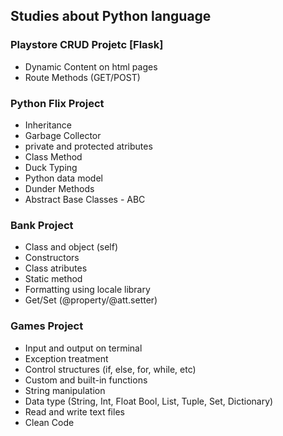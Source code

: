 ## Studies about Python language

### Playstore CRUD Projetc [Flask]
- Dynamic Content on html pages
- Route Methods (GET/POST)

### Python Flix Project
- Inheritance
- Garbage Collector
- private and protected atributes
- Class Method
- Duck Typing
- Python data model
- Dunder Methods
- Abstract Base Classes - ABC


### Bank Project
- Class and object (self)
- Constructors
- Class atributes
- Static method
- Formatting using locale library
- Get/Set (@property/@att.setter)


### Games Project
- Input and output on terminal
- Exception treatment
- Control structures (if, else, for, while, etc)
- Custom and built-in functions
- String manipulation
- Data type (String, Int, Float Bool, List, Tuple, Set, Dictionary)
- Read and write text files
- Clean Code
